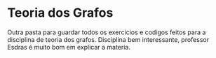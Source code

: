 # Teoria dos Grafos
Outra pasta para guardar todos os exercicios e codigos feitos para a disciplina de teoria dos grafos. Disciplina bem interessante, professor Esdras é muito bom em explicar a materia.
